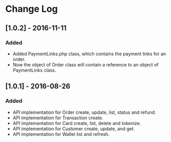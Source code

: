 # Change Log


## [1.0.2] - 2016-11-11
### Added
- Added PaymentLinks.php class, which contains the payment links for an order.
- Now the object of Order class will contain a reference to an object of PaymentLinks class.

## [1.0.1] - 2016-08-26
### Added
- API implementation for Order create, update, list, status and refund.
- API implementation for Transaction create.
- API implementation for Card create, list, delete and tokenize.
- API implementation for Customer create, update, and get.
- API implementation for Wallet list and refresh.
